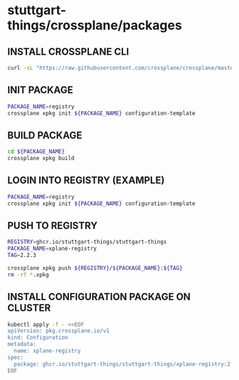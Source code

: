 # stuttgart-things/crossplane/packages

## INSTALL CROSSPLANE CLI

```bash
curl -sL "https://raw.githubusercontent.com/crossplane/crossplane/master/install.sh" |sh
```

## INIT PACKAGE

```bash
PACKAGE_NAME=registry
crossplane xpkg init ${PACKAGE_NAME} configuration-template
```

## BUILD PACKAGE

```bash
cd ${PACKAGE_NAME}
crossplane xpkg build
```

## LOGIN INTO REGISTRY (EXAMPLE)

```bash
PACKAGE_NAME=registry
crossplane xpkg init ${PACKAGE_NAME} configuration-template
```

## PUSH TO REGISTRY

```bash
REGISTRY=ghcr.io/stuttgart-things/stuttgart-things
PACKAGE_NAME=xplane-registry
TAG=2.2.3

crossplane xpkg push ${REGISTRY}/${PACKAGE_NAME}:${TAG}
rm -rf *.xpkg
```

## INSTALL CONFIGURATION PACKAGE ON CLUSTER

```bash
kubectl apply -f - <<EOF
apiVersion: pkg.crossplane.io/v1
kind: Configuration
metadata:
  name: xplane-registry
spec:
  package: ghcr.io/stuttgart-things/stuttgart-things/xplane-registry:2.2.3
EOF
```